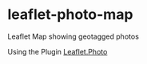 # leaflet-photo-map

Leaflet Map showing geotagged photos

Using the Plugin [Leaflet.Photo](https://github.com/turban/Leaflet.Photo)

